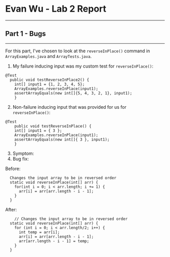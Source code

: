 # Evan Wu - Lab 2 Report
---
## Part 1 - Bugs
---
For this part, I've chosen to look at the `reverseInPlace()` command in `ArrayExamples.java` and `ArrayTests.java`.

1. My failure inducing input was my custom test for `reverseInPlace()`:
```
@Test
  public void testReverseInPlace2() {
    int[] input1 = {1, 2, 3, 4, 5};
    ArrayExamples.reverseInPlace(input1);
    assertArrayEquals(new int[]{5, 4, 3, 2, 1}, input1);
	}
```
2. Non-failure inducing input that was provided for us for `reverseInPlace()`:
```
@Test 
	public void testReverseInPlace() {
    int[] input1 = { 3 };
    ArrayExamples.reverseInPlace(input1);
    assertArrayEquals(new int[]{ 3 }, input1);
	}
```
3. Symptom:
4. Bug fix:


Before:
```
  Changes the input array to be in reversed order
  static void reverseInPlace(int[] arr) {
    for(int i = 0; i < arr.length; i += 1) {
      arr[i] = arr[arr.length - i - 1];
    }
  }
```
After:
```
    // Changes the input array to be in reversed order
  static void reverseInPlace(int[] arr) {
    for (int i = 0; i < arr.length/2; i++) {
      int temp = arr[i];
      arr[i] = arr[arr.length - i - 1];
      arr[arr.length - i - 1] = temp;
    }
  }
``` 

